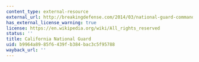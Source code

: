 ```yaml
---
content_type: external-resource
external_url: http://breakingdefense.com/2014/03/national-guard-commanders-rise-in-revolt-against-active-army-mg-ross-questions-guard-combat-role/
has_external_license_warning: true
license: https://en.wikipedia.org/wiki/All_rights_reserved
status: ''
title: California National Guard
uid: b9964a89-85f6-439f-b384-bac3c5f95788
wayback_url: ''
---
```

